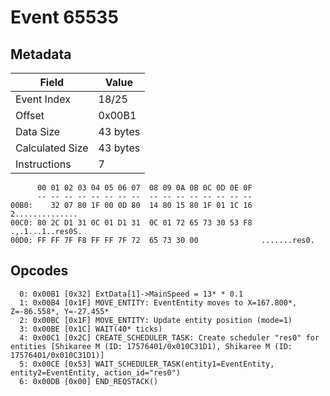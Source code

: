 # Event 65535

## Metadata

| Field           | Value    |
|-----------------|----------|
| Event Index     | 18/25    |
| Offset          | 0x00B1   |
| Data Size       | 43 bytes |
| Calculated Size | 43 bytes |
| Instructions    | 7        |

```
      00 01 02 03 04 05 06 07  08 09 0A 0B 0C 0D 0E 0F
      -- -- -- -- -- -- -- --  -- -- -- -- -- -- -- --
00B0:    32 07 80 1F 00 0D 80  14 80 15 80 1F 01 1C 16   2..............
00C0: 80 2C D1 31 0C 01 D1 31  0C 01 72 65 73 30 53 F8  .,.1...1..res0S.
00D0: FF FF 7F F8 FF FF 7F 72  65 73 30 00              .......res0.    
```

## Opcodes

```
  0: 0x00B1 [0x32] ExtData[1]->MainSpeed = 13* * 0.1
  1: 0x00B4 [0x1F] MOVE_ENTITY: EventEntity moves to X=167.800*, Z=-86.558*, Y=-27.455*
  2: 0x00BC [0x1F] MOVE_ENTITY: Update entity position (mode=1)
  3: 0x00BE [0x1C] WAIT(40* ticks)
  4: 0x00C1 [0x2C] CREATE_SCHEDULER_TASK: Create scheduler "res0" for entities [Shikaree M (ID: 17576401/0x010C31D1), Shikaree M (ID: 17576401/0x010C31D1)]
  5: 0x00CE [0x53] WAIT_SCHEDULER_TASK(entity1=EventEntity, entity2=EventEntity, action_id="res0")
  6: 0x00DB [0x00] END_REQSTACK()
```

